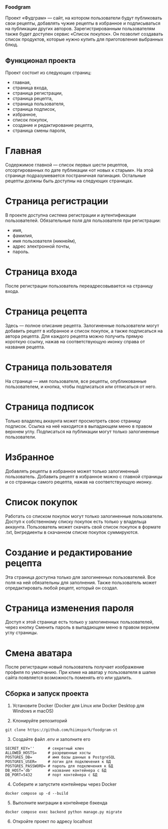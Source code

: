 ### Foodgram

Проект «Фудграм» — сайт, на котором пользователи будут публиковать свои рецепты, добавлять чужие рецепты в избранное и подписываться на публикации других авторов. Зарегистрированным пользователям также будет доступен сервис «Список покупок». Он позволит создавать список продуктов, которые нужно купить для приготовления выбранных блюд.

## Функционал проекта

Проект состоит из следующих страниц:
- главная,
- страница входа,
- страница регистрации,
- страница рецепта,
- страница пользователя,
- страница подписок,
- избранное,
- список покупок,
- создание и редактирование рецепта,
- страница смены пароля,

# Главная
Содержимое главной — список первых шести рецептов, отсортированных по дате публикации «от новых к старым». На этой странице подразумевается постраничная пагинация. Остальные рецепты должны быть доступны на следующих страницах.

# Страница регистрации
В проекте доступна система регистрации и аутентификации пользователей.
Обязательные поля для пользователя при регистрации:
- имя,
- фамилия,
- имя пользователя (никнейм),
- адрес электронной почты,
- пароль.

# Страница входа
После регистрации пользователь переадресовывается на страницу входа.

# Страница рецепта
Здесь — полное описание рецепта. Залогиненные пользователи могут добавить рецепт в избранное и список покупок, а также подписаться на автора рецепта.
Для каждого рецепта можно получить прямую короткую ссылку, нажав на соответствующую иконку справа от названия рецепта.

# Страница пользователя
На странице — имя пользователя, все рецепты, опубликованные пользователем, и кнопка, чтобы подписаться или отписаться от него.

# Страница подписок
Только владелец аккаунта может просмотреть свою страницу подписок. Ссылка на неё находится в выпадающем меню в правом верхнем углу.
Подписаться на публикации могут только залогиненные пользователи.

# Избранное
Добавлять рецепты в избранное может только залогиненный пользователь.
Добавить рецепт в избранное можно с главной страницы и со страницы самого рецепта, нажав на соответствующую иконку.

# Список покупок
Работать со списком покупок могут только залогиненные пользователи. Доступ к собственному списку покупок есть только у владельца аккаунта.
Пользователь может скачать свой список покупок в формате .txt, bнгредиенты в скачанном списке покупок суммируются.

# Создание и редактирование рецепта
Эта страница доступна только для залогиненных пользователей. Все поля на ней обязательны для заполнения.
Также пользователь может отредактировать любой рецепт, который он создал.

# Страница изменения пароля
Доступ к этой странице есть только у залогиненных пользователей, через кнопку Сменить пароль в выпадающем меню в правом верхнем углу страницы.

# Смена аватара
После регистрации новый пользователь получает изображение профиля по умолчанию.
При клике на аватар у пользователя в шапке сайта появляется возможность поменять его или удалить.

## Сборка и запуск проекта

1. Установите Docker (Docker для Linux или Docker Desktop для Windows и macOS)

2. Клонируйте репозиторий
```
git clone https://github.com/hiimspark/foodgram-st
```

3. Создайте файл .env и заполните его
```
SECRET_KEY=''      # секретный ключ
ALLOWED_HOSTS=     # разрешенные хосты
POSTGRES_DB=       # имя базы данных в PostgreSQL
POSTGRES_USER=     # логин для подключения к БД
POSTGRES_PASSWORD= # пароль для подключения к БД
DB_HOST='db'       # название контейнера с БД
DB_PORT=5432       # порт контейнера с БД
```

4. Соберите и запустите контейнеры через Docker
```
docker compose up -d --build
```

5. Выполните миграции в контейнере бэкенда
```
docker compose exec backend python manage.py migrate
```

6. Откройте проект по адресу localhost